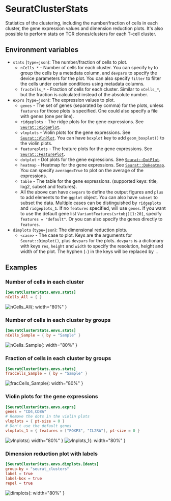 # SeuratClusterStats

Statistics of the clustering, including the number/fraction of cells in each cluster, the gene expression values and dimension reduction plots. It's also possible to perform stats on TCR clones/clusters for each T-cell cluster.

## Environment variables

- `stats` (`type=json`): The number/fraction of cells to plot.
    * `nCells_*` - Number of cells for each cluster.
        You can specify `by` to group the cells by a metadata column,
        and `devpars` to specify the device parameters for the plot.
        You can also specify `filter` to filter the cells under certain
        conditions using metadata columns.
    * `fracCells_*` - Fraction of cells for each cluster.
        Similar to `nCells_*`, but the fraction is calculated
        instead of the absolute number.
- `exprs` (`type=json`): The expression values to plot.
    * `genes` - The set of genes (separated by comma) for the plots,
        unless `features` for those plots is specified.
        One could also specify a file with genes (one per line).
    * `ridgeplots` - The ridge plots for the gene expressions.
        See [`Seurat::RidgePlot`](https://satijalab.org/seurat/reference/ridgeplot).
    * `vlnplots` - Violin plots for the gene expressions.
        See [`Seurat::VlnPlot`](https://satijalab.org/seurat/reference/vlnplot).
        You can have `boxplot` key to add `geom_boxplot()` to the violin plots.
    * `featureplots` - The feature plots for the gene expressions.
        See [`Seurat::FeaturePlot`](https://satijalab.org/seurat/reference/featureplot).
    * `dotplot` - Dot plots for the gene expressions.
        See [`Seurat::DotPlot`](https://satijalab.org/seurat/reference/dotplot).
    * `heatmap` - Heatmap for the gene expressions.
        See [`Seurat::DoHeatmap`](https://satijalab.org/seurat/reference/doheatmap).
        You can specify `average=True` to plot on the average of the expressions.
    * `table` - The table for the gene expressions.
        (supported keys: title, log2, subset and features).
    * All the above can have `devpars` to define the output figures
        and `plus` to add elements to the `ggplot` object.
        You can also have `subset` to subset the data.
        Multiple cases can be distinguished by `ridgeplots` and
        `ridgeplots_1`.
        If no `features` specified, will use `genes`. If you want to use
        the default gene list `VariantFeatures(srtobj)[1:20]`, specify
        `features = "default"`. Or you can also specify the genes
        directly to `features`.
- `dimplots` (`type=json`): The dimensional reduction plots.
    * `<case>` - The case to plot.
        Keys are the arguments for `Seurat::Dimplot()`, plus `devpars`
        for the plots. `devpars` is a dictionary with keys `res`,
        `height` and `width` to specify the resolution, height and
        width of the plot. The hyphen (`-`) in the keys will be replaced
        by `.`.


## Examples

### Number of cells in each cluster

```toml
[SeuratClusterStats.envs.stats]
nCells_All = { }
```

![nCells_All](images/SeuratClusterStats_nCells_All.png){: width="80%" }

### Number of cells in each cluster by groups

```toml
[SeuratClusterStats.envs.stats]
nCells_Sample = { by = "Sample" }
```

![nCells_Sample](images/SeuratClusterStats_nCells_Sample.png){: width="80%" }

### Fraction of cells in each cluster by groups

```toml
[SeuratClusterStats.envs.stats]
fracCells_Sample = { by = "Sample" }
```

![fracCells_Sample](images/SeuratClusterStats_fracCells_Sample.png){: width="80%" }

### Violin plots for the gene expressions

```toml
[SeuratClusterStats.envs.exprs]
genes = "CD4,CD8A"
# Remove the dots in the violin plots
vlnplots = { pt-size = 0 }
# Don't use the default genes
vlnplots_1 = { features = ["FOXP3", "IL2RA"], pt-size = 0 }
```

![vlnplots](images/SeuratClusterStats_vlnplots.png){: width="80%" }
![vlnplots_1](images/SeuratClusterStats_vlnplots_1.png){: width="80%" }

### Dimension reduction plot with labels

```toml
[SeuratClusterStats.envs.dimplots.Idents]
group-by = "seurat_clusters"
label = true
label-box = true
repel = true
```

![dimplots](images/SeuratClusterStats_dimplots.png){: width="80%" }
